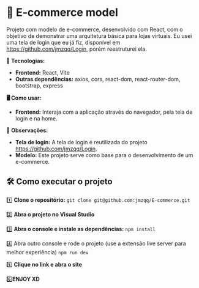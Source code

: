 # 🛒 E-commerce model

Projeto com modelo de e-commerce, desenvolvido com React, com o objetivo de demonstrar uma arquitetura básica para lojas virtuais. Eu usei uma tela de login que eu já fiz, disponível em https://github.com/jmzqq/Login, porém reestruturei ela.

**🚀 Tecnologias:**
* **Frontend:** React, Vite
* **Outras dependências:** axios, cors, react-dom, react-router-dom, bootstrap, express

**🖥️ Como usar:**
* **Frontend:** Interaja com a aplicação através do navegador, pela tela de login e na home.

**📝 Observações:**
* **Tela de login:** A tela de login é reutilizada do projeto https://github.com/jmzqq/Login.
* **Modelo:** Este projeto serve como base para o desenvolvimento de um e-commerce.

## 🛠 Como executar o projeto
1️⃣ **Clone o repositório:**
`git clone git@github.com:jmzqq/E-commerce.git`

2️⃣ **Abra o projeto no Visual Studio**

3️⃣ **Abra o console e instale as dependências:**
`npm install`

4️⃣ Abra outro console e rode o projeto (use a extensão live server para melhor experiência) 
`npm run dev`

5️⃣ **Clique no link e abra o site**

6️⃣**ENJOY XD**
